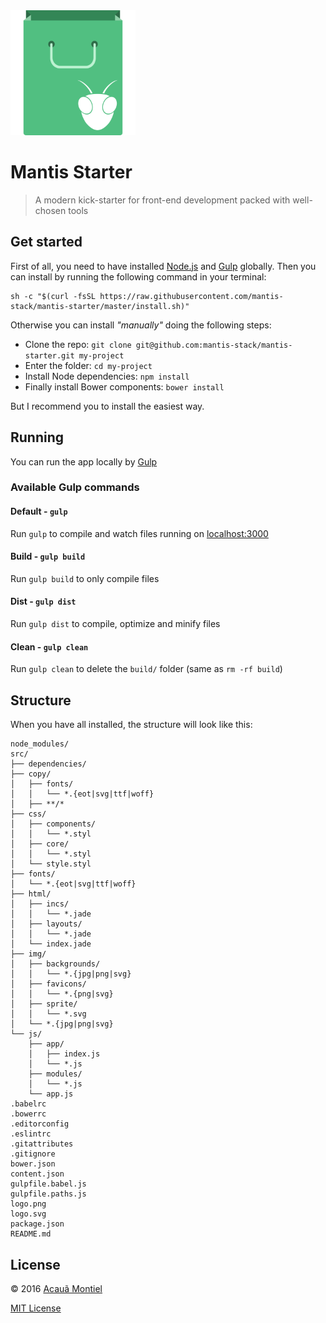 <img src="logo.png" width="200">

Mantis Starter
==============

> A modern kick-starter for front-end development packed with well-chosen tools


Get started
-----------

First of all, you need to have installed [Node.js](http://nodejs.org/) and [Gulp](http://gulpjs.com) globally.
Then you can install by running the following command in your terminal:

```shell
sh -c "$(curl -fsSL https://raw.githubusercontent.com/mantis-stack/mantis-starter/master/install.sh)"
```

Otherwise you can install *"manually"* doing the following steps:

- Clone the repo: `git clone git@github.com:mantis-stack/mantis-starter.git my-project`
- Enter the folder: `cd my-project`
- Install Node dependencies: `npm install`
- Finally install Bower components: `bower install`

But I recommend you to install the easiest way.


Running
-------

You can run the app locally by [Gulp](http://gulpjs.com)

### Available Gulp commands

#### Default - `gulp`

Run `gulp` to compile and watch files running on [localhost:3000](http://localhost:3000)


#### Build - `gulp build`

Run `gulp build` to only compile files


#### Dist - `gulp dist`

Run `gulp dist` to compile, optimize and minify files


#### Clean - `gulp clean`

Run `gulp clean` to delete the `build/` folder (same as `rm -rf build`)


Structure
---------

When you have all installed, the structure will look like this:

```
node_modules/
src/
├── dependencies/
├── copy/
│   ├── fonts/
│   │   └── *.{eot|svg|ttf|woff}
│   ├── **/*
├── css/
│   ├── components/
│   │   └── *.styl
│   ├── core/
│   │   └── *.styl
│   └── style.styl
├── fonts/
│   └── *.{eot|svg|ttf|woff}
├── html/
│   ├── incs/
│   │   └── *.jade
│   ├── layouts/
│   │   └── *.jade
│   └── index.jade
├── img/
│   ├── backgrounds/
│   │   └── *.{jpg|png|svg}
│   ├── favicons/
│   │   └── *.{png|svg}
│   ├── sprite/
│   │   └── *.svg
│   └── *.{jpg|png|svg}
└── js/
    ├── app/
    │   ├── index.js
    │   └── *.js
    ├── modules/
    │   └── *.js
    └── app.js
.babelrc
.bowerrc
.editorconfig
.eslintrc
.gitattributes
.gitignore
bower.json
content.json
gulpfile.babel.js
gulpfile.paths.js
logo.png
logo.svg
package.json
README.md
```


License
-------

© 2016 [Acauã Montiel](http://acauamontiel.com.br)

[MIT License](http://acaua.mit-license.org/)
